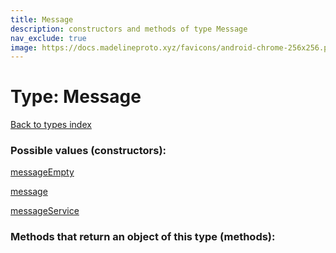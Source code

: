 ```yaml
---
title: Message
description: constructors and methods of type Message
nav_exclude: true
image: https://docs.madelineproto.xyz/favicons/android-chrome-256x256.png
---
```

# Type: Message
[Back to types index](index.html)



### Possible values (constructors):

[messageEmpty](/API_docs/constructors/messageEmpty.html)  

[message](/API_docs/constructors/message.html)  

[messageService](/API_docs/constructors/messageService.html)  



### Methods that return an object of this type (methods):



